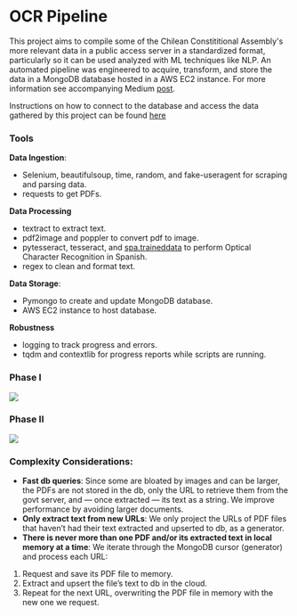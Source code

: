 # OCR Pipeline

This project aims to compile some of the Chilean Constititional Assembly's more relevant data in a public access server in a standardized format, particularly so it can be used analyzed with ML techniques like NLP. An automated pipeline was engineered to acquire, transform, and store the data in a MongoDB database hosted in a AWS EC2 instance. For more information see accompanying Medium [post](https://medium.com/@laura.waggaman/pdf-text-extraction-pipeline-with-ocr-9c764645d2f).

Instructions on how to connect to the database and access the data gathered by this project can be found [here](https://github.com/Lwaggaman/OCR_Pipeline/blob/main/access_data.md)

### Tools
**Data Ingestion**:
- Selenium, beautifulsoup, time, random, and fake-useragent for scraping and parsing data.
- requests to get PDFs.

**Data Processing**
- textract to extract text.
- pdf2image and poppler to convert pdf to image.
- pytesseract, tesseract, and [spa.traineddata](https://github.com/tesseract-ocr/tessdata/blob/main/spa.traineddata) to perform Optical Character Recognition in Spanish.
- regex to clean and format text.

**Data Storage**:
- Pymongo to create and update MongoDB database.
- AWS EC2 instance to host database.


**Robustness**
- logging to track progress and errors.
- tqdm and contextlib for progress reports while scripts are running.

### Phase I

![](https://i.imgur.com/mzIuFwn.png)


### Phase II

![](https://i.imgur.com/SAtGznfg.pngg)

### Complexity Considerations:

- **Fast db queries**: Since some are bloated by images and can be larger, the PDFs are not stored in the db, only the URL to retrieve them from the govt server, and — once extracted — its text as a string. We improve performance by avoiding larger documents.
- **Only extract text from new URLs**: We only project the URLs of PDF files that haven’t had their text extracted and upserted to db, as a generator.
- **There is never more than one PDF and/or its extracted text in local memory at a time**: We iterate through the MongoDB cursor (generator) and process each URL:
1. Request and save its PDF file to memory.
2. Extract and upsert the file’s text to db in the cloud.
3. Repeat for the next URL, overwriting the PDF file in memory with the new one we request.
